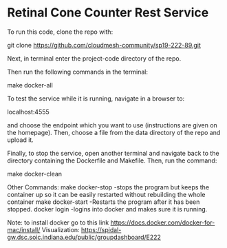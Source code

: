 # Retinal Cone Counter Rest Service

To run this code, clone the repo with:

git clone https://github.com/cloudmesh-community/sp19-222-89.git

Next, in terminal enter the project-code directory of the repo.

Then run the following commands in the terminal:

make docker-all

To test the service while it is running, navigate in a browser to:

localhost:4555

and choose the endpoint which you want to use (instructions are given on the homepage). Then, choose a file from the data directory of the repo and upload it.

Finally, to stop the service, open another terminal and navigate back to the directory containing the Dockerfile and Makefile.
Then, run the command:

make docker-clean

Other Commands:
make docker-stop 
-stops the program but keeps the container up so it can be easily restarted without rebuilding the whole container
make docker-start
-Restarts the program after it has been stopped.
docker login
-logins into docker and makes sure it is running.

Note: to install docker go to this link https://docs.docker.com/docker-for-mac/install/
Visualization: https://spidal-gw.dsc.soic.indiana.edu/public/groupdashboard/E222

